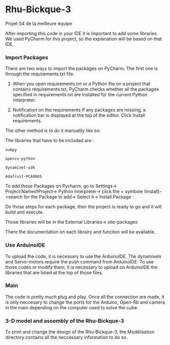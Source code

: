 # Rhu-Bickque-3
Projet S4 de la meilleure équipe

After importing this code in your IDE it is important to add some libraries. We used PyCharm for this project, so the explanation will be based on that IDE.

### Import Packages ###

There are two ways to import the packages on PyCharm. The first one is through the requirements.txt file:

1. When you open requirements.txt or a Python file on a project that contains requirements.txt, PyCharm checks whether all the packages specified in requirements.txt are installed for the current Python interpreter.

2. Notification on the requirements
If any packages are missing, a notification bar is displayed at the top of the editor. Click Install requirements.

The other method is to do it manuallly like so:

  The libraries that have to be included are :
  
    numpy
    
    opencv-python
    
    dynamixel-sdk
    
    Adafruit-PCA9865
    
  
  To add those Packages on Pycharm, go to Settings-> Project:NameofProject-> Python Interpreter-> click the + symbole (Install)->search for the Package to add-> Select it-> Install Package
  
  Do those steps for each package, then the project is ready to go and it will build and execute.

Those libraries will be in the External Libraries-> site-packages

There the documentation on each librairy and funciton will be available.


### Use ArduinoIDE ###
To upload the code, it is necessary to use the ArduinoIDE. The dynamixels and Servo-motors require the push command from ArduinoIDE. To use those codes or modify them, it is necessary to upload on ArduinoIDE the libraries that are listed at the top of those files.


### Main ###
The code is pretty much plug and play. Once all the connection are made, it is only neccesary to change the ports for the Arduino, Open-Rb and camera in the main depending on the computer used to solve the cube.


### 3-D model and assembly of the Rhu-Bickque-3 ###

To print and change the design of the Rhu-Bickque-3, the Modélisation directory contains all the neccessary information to do so.



